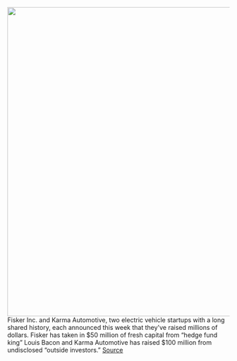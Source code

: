 <img src='https://cdn.vox-cdn.com/thumbor/oLy6z-7Rt7TlWgk9O0_MxVAyal0=/0x0:2880x1920/1200x800/filters:focal(1210x730:1670x1190)/cdn.vox-cdn.com/uploads/chorus_image/image/67038883/Fisker_Ocean_Unveil_CES_and_Los_Angeles.0.jpg' width='700px' /><br/>
Fisker Inc. and Karma Automotive, two electric vehicle startups with a long shared history, each announced this week that they've raised millions of dollars. Fisker has taken in $50 million of fresh capital from “hedge fund king” Louis Bacon and Karma Automotive has raised $100 million from undisclosed “outside investors.”
<a href='https://www.theverge.com/2020/7/9/21319273/fisker-inc-karma-automotive-fundraising-public-evs-tesla-nikola'> Source <a/>